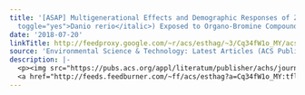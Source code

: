 ```yaml
---
title: '[ASAP] Multigenerational Effects and Demographic Responses of Zebrafish (<italic
  toggle="yes">Danio rerio</italic>) Exposed to Organo-Bromine Compounds'
date: '2018-07-20'
linkTitle: http://feedproxy.google.com/~r/acs/esthag/~3/Cq34fW1o_MY/acs.est.8b00569
source: 'Environmental Science & Technology: Latest Articles (ACS Publications)'
description: |-
  <p><img src="https://pubs.acs.org/appl/literatum/publisher/achs/journals/content/esthag/0/esthag.ahead-of-print/acs.est.8b00569/20180720/images/medium/es-2018-00569q_0006.gif" alt="TOC Graphic"/></p><div><cite>Environmental Science & Technology</cite></div><div>DOI: 10.1021/acs.est.8b00569</div><div class="feedflare">
  <a href="http://feeds.feedburner.com/~ff/acs/esthag?a=Cq34fW1o_MY:tflz3fw8-Jk:yIl2AUoC8zA"><img src="http://feeds.feedburner.com/~ff/acs/esthag?d=yIl2AUoC8zA" border="0"></img></a>
---
```

